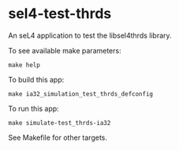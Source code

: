 # sel4-test-thrds

An seL4 application to test the libsel4thrds library.

To see available make parameters:
```
make help
```
To build this app:
```
make ia32_simulation_test_thrds_defconfig
```
To run this app:
```
make simulate-test_thrds-ia32
```
See Makefile for other targets.

